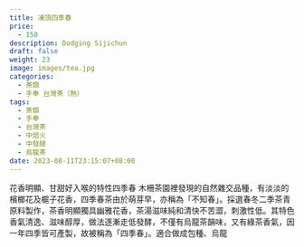 ```yaml
---
title: 凍頂四季春
price:
  - 150
description: Dodging Sijichun
draft: false
weight: 23
image: images/tea.jpg
categories:
  - 茶類
  - 手奉 台灣茶（熱）
tags:
  - 茶類
  - 手奉
  - 台灣茶
  - 中焙火
  - 中發酵
  - 烏龍茶
date: 2023-08-11T23:15:07+08:00
---
```

 花香明顯、甘甜好入喉的特性四季春  木柵茶園裡發現的自然雜交品種，有淡淡的檳榔花及槴子花香，四季春茶由於萌芽早，亦稱為「不知春」。採選春冬二季茶青原料製作，茶香明顯獨具幽雅花香，茶湯滋味純和清快不苦澀，刺激性低。其特色香氣清逸、滋味醇厚，做法逐漸走低發酵，不僅有烏龍茶韻味，又有綠茶香氣，因一年四季皆可產製，故被稱為「四季春」。適合做成包種、烏龍